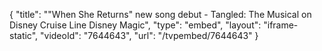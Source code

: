 {
    "title": "\"When She Returns\" new song debut - Tangled: The Musical on Disney Cruise Line Disney Magic",
    "type": "embed",
    "layout": "iframe-static",
    "videoId": "7644643",
    "url": "\/tvpembed\/7644643"
}